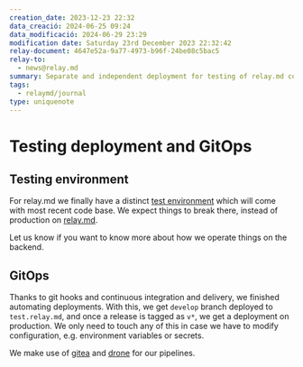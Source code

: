 ```yaml
---
creation_date: 2023-12-23 22:32
data_creació: 2024-06-25 09:24
data_modificació: 2024-06-29 23:29
modification date: Saturday 23rd December 2023 22:32:42
relay-document: 4647e52a-9a77-4973-b96f-24be08c5bac5
relay-to:
  - news@relay.md
summary: Separate and independent deployment for testing of relay.md codebase
tags:
  - relaymd/journal
type: uniquenote
---
```


# Testing deployment and GitOps
## Testing environment
For relay.md we finally have a distinct [test environment](https://test.relay.md) which will come with most recent code base. We expect things to break there, instead of production on [relay.md](https://relay.md).

Let us know if you want to know more about how we operate things on the backend.
## GitOps
Thanks to git hooks and continuous integration and delivery, we finished automating deployments. With this, we get `develop` branch deployed to `test.relay.md`, and once a release is tagged as `v*`, we get a deployment on production. We only need to touch any of this in case we have to modify configuration, e.g. environment variables or secrets.
 
We make use of [gitea](https://gitea.com) and [drone](https://drone.io) for our pipelines.